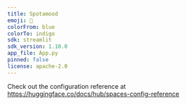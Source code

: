 ```yaml
---
title: Spotamood
emoji: 🎵
colorFrom: blue
colorTo: indigo
sdk: streamlit
sdk_version: 1.10.0
app_file: App.py
pinned: false
license: apache-2.0
---
```


Check out the configuration reference at https://huggingface.co/docs/hub/spaces-config-reference
